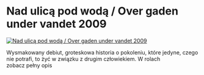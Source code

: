 Nad ulicą pod wodą / Over gaden under vandet 2009 
=============
[![Nad ulicą pod wodą / Over gaden under vandet 2009 ](http://vidos.pl/images/player.gif)](http://vidos.pl/nad-ulica-pod-woda-over-gaden-under-vandet-2009)

 Wysmakowany debiut, groteskowa historia o pokoleniu, które jedyne, czego nie potrafi, to żyć w związku z drugim człowiekiem. W rolach zobacz pełny opis
